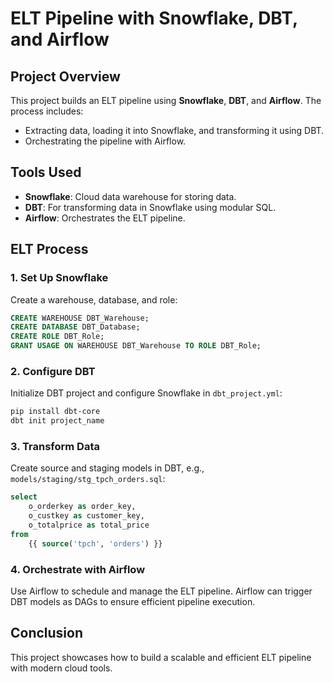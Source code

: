 
# ELT Pipeline with Snowflake, DBT, and Airflow

## Project Overview

This project builds an ELT pipeline using **Snowflake**, **DBT**, and **Airflow**. The process includes:
- Extracting data, loading it into Snowflake, and transforming it using DBT.
- Orchestrating the pipeline with Airflow.

## Tools Used

- **Snowflake**: Cloud data warehouse for storing data.
- **DBT**: For transforming data in Snowflake using modular SQL.
- **Airflow**: Orchestrates the ELT pipeline.

## ELT Process

### 1. Set Up Snowflake

Create a warehouse, database, and role:
```sql
CREATE WAREHOUSE DBT_Warehouse;
CREATE DATABASE DBT_Database;
CREATE ROLE DBT_Role;
GRANT USAGE ON WAREHOUSE DBT_Warehouse TO ROLE DBT_Role;
```

### 2. Configure DBT

Initialize DBT project and configure Snowflake in `dbt_project.yml`:
```bash
pip install dbt-core
dbt init project_name
```

### 3. Transform Data

Create source and staging models in DBT, e.g., `models/staging/stg_tpch_orders.sql`:
```sql
select
    o_orderkey as order_key,
    o_custkey as customer_key,
    o_totalprice as total_price
from
    {{ source('tpch', 'orders') }}
```

### 4. Orchestrate with Airflow

Use Airflow to schedule and manage the ELT pipeline. Airflow can trigger DBT models as DAGs to ensure efficient pipeline execution.

## Conclusion

This project showcases how to build a scalable and efficient ELT pipeline with modern cloud tools.
